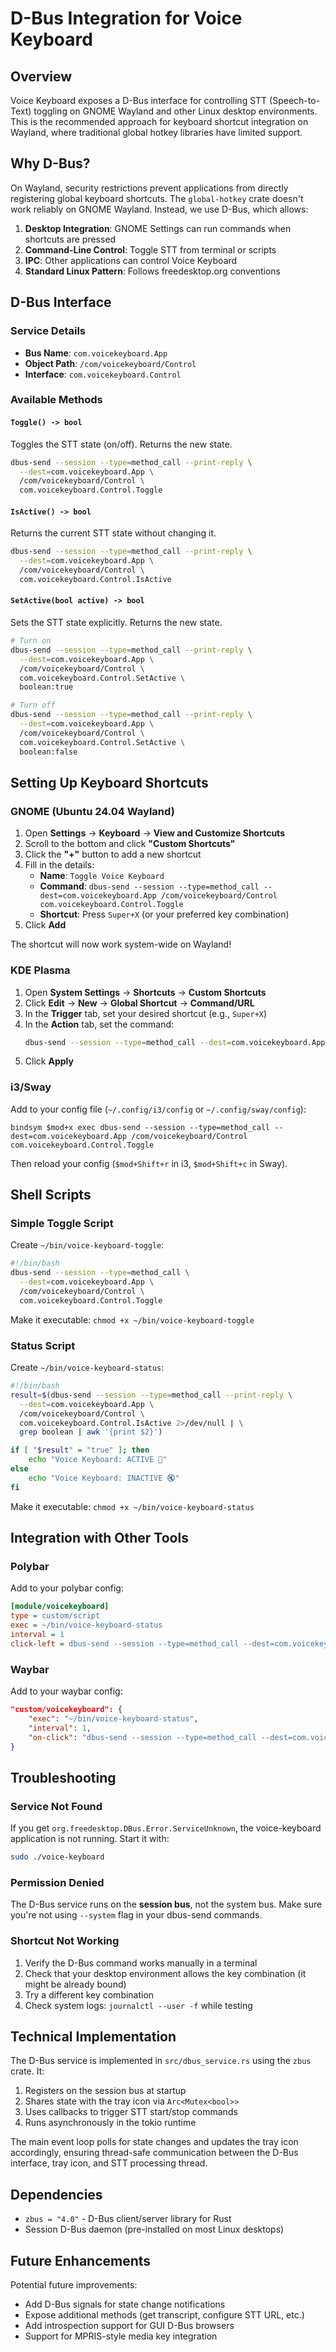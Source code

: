 # D-Bus Integration for Voice Keyboard

## Overview

Voice Keyboard exposes a D-Bus interface for controlling STT (Speech-to-Text) toggling on GNOME Wayland and other Linux desktop environments. This is the recommended approach for keyboard shortcut integration on Wayland, where traditional global hotkey libraries have limited support.

## Why D-Bus?

On Wayland, security restrictions prevent applications from directly registering global keyboard shortcuts. The `global-hotkey` crate doesn't work reliably on GNOME Wayland. Instead, we use D-Bus, which allows:

1. **Desktop Integration**: GNOME Settings can run commands when shortcuts are pressed
2. **Command-Line Control**: Toggle STT from terminal or scripts
3. **IPC**: Other applications can control Voice Keyboard
4. **Standard Linux Pattern**: Follows freedesktop.org conventions

## D-Bus Interface

### Service Details

- **Bus Name**: `com.voicekeyboard.App`
- **Object Path**: `/com/voicekeyboard/Control`
- **Interface**: `com.voicekeyboard.Control`

### Available Methods

#### `Toggle() -> bool`

Toggles the STT state (on/off). Returns the new state.

```bash
dbus-send --session --type=method_call --print-reply \
  --dest=com.voicekeyboard.App \
  /com/voicekeyboard/Control \
  com.voicekeyboard.Control.Toggle
```

#### `IsActive() -> bool`

Returns the current STT state without changing it.

```bash
dbus-send --session --type=method_call --print-reply \
  --dest=com.voicekeyboard.App \
  /com/voicekeyboard/Control \
  com.voicekeyboard.Control.IsActive
```

#### `SetActive(bool active) -> bool`

Sets the STT state explicitly. Returns the new state.

```bash
# Turn on
dbus-send --session --type=method_call --print-reply \
  --dest=com.voicekeyboard.App \
  /com/voicekeyboard/Control \
  com.voicekeyboard.Control.SetActive \
  boolean:true

# Turn off
dbus-send --session --type=method_call --print-reply \
  --dest=com.voicekeyboard.App \
  /com/voicekeyboard/Control \
  com.voicekeyboard.Control.SetActive \
  boolean:false
```

## Setting Up Keyboard Shortcuts

### GNOME (Ubuntu 24.04 Wayland)

1. Open **Settings** → **Keyboard** → **View and Customize Shortcuts**
2. Scroll to the bottom and click **"Custom Shortcuts"**
3. Click the **"+"** button to add a new shortcut
4. Fill in the details:
   - **Name**: `Toggle Voice Keyboard`
   - **Command**: `dbus-send --session --type=method_call --dest=com.voicekeyboard.App /com/voicekeyboard/Control com.voicekeyboard.Control.Toggle`
   - **Shortcut**: Press `Super+X` (or your preferred key combination)
5. Click **Add**

The shortcut will now work system-wide on Wayland!

### KDE Plasma

1. Open **System Settings** → **Shortcuts** → **Custom Shortcuts**
2. Click **Edit** → **New** → **Global Shortcut** → **Command/URL**
3. In the **Trigger** tab, set your desired shortcut (e.g., `Super+X`)
4. In the **Action** tab, set the command:
   ```bash
   dbus-send --session --type=method_call --dest=com.voicekeyboard.App /com/voicekeyboard/Control com.voicekeyboard.Control.Toggle
   ```
5. Click **Apply**

### i3/Sway

Add to your config file (`~/.config/i3/config` or `~/.config/sway/config`):

```
bindsym $mod+x exec dbus-send --session --type=method_call --dest=com.voicekeyboard.App /com/voicekeyboard/Control com.voicekeyboard.Control.Toggle
```

Then reload your config (`$mod+Shift+r` in i3, `$mod+Shift+c` in Sway).

## Shell Scripts

### Simple Toggle Script

Create `~/bin/voice-keyboard-toggle`:

```bash
#!/bin/bash
dbus-send --session --type=method_call \
  --dest=com.voicekeyboard.App \
  /com/voicekeyboard/Control \
  com.voicekeyboard.Control.Toggle
```

Make it executable: `chmod +x ~/bin/voice-keyboard-toggle`

### Status Script

Create `~/bin/voice-keyboard-status`:

```bash
#!/bin/bash
result=$(dbus-send --session --type=method_call --print-reply \
  --dest=com.voicekeyboard.App \
  /com/voicekeyboard/Control \
  com.voicekeyboard.Control.IsActive 2>/dev/null | \
  grep boolean | awk '{print $2}')

if [ "$result" = "true" ]; then
    echo "Voice Keyboard: ACTIVE 🎤"
else
    echo "Voice Keyboard: INACTIVE 🔇"
fi
```

Make it executable: `chmod +x ~/bin/voice-keyboard-status`

## Integration with Other Tools

### Polybar

Add to your polybar config:

```ini
[module/voicekeyboard]
type = custom/script
exec = ~/bin/voice-keyboard-status
interval = 1
click-left = dbus-send --session --type=method_call --dest=com.voicekeyboard.App /com/voicekeyboard/Control com.voicekeyboard.Control.Toggle
```

### Waybar

Add to your waybar config:

```json
"custom/voicekeyboard": {
    "exec": "~/bin/voice-keyboard-status",
    "interval": 1,
    "on-click": "dbus-send --session --type=method_call --dest=com.voicekeyboard.App /com/voicekeyboard/Control com.voicekeyboard.Control.Toggle"
}
```

## Troubleshooting

### Service Not Found

If you get `org.freedesktop.DBus.Error.ServiceUnknown`, the voice-keyboard application is not running. Start it with:

```bash
sudo ./voice-keyboard
```

### Permission Denied

The D-Bus service runs on the **session bus**, not the system bus. Make sure you're not using `--system` flag in your dbus-send commands.

### Shortcut Not Working

1. Verify the D-Bus command works manually in a terminal
2. Check that your desktop environment allows the key combination (it might be already bound)
3. Try a different key combination
4. Check system logs: `journalctl --user -f` while testing

## Technical Implementation

The D-Bus service is implemented in `src/dbus_service.rs` using the `zbus` crate. It:

1. Registers on the session bus at startup
2. Shares state with the tray icon via `Arc<Mutex<bool>>`
3. Uses callbacks to trigger STT start/stop commands
4. Runs asynchronously in the tokio runtime

The main event loop polls for state changes and updates the tray icon accordingly, ensuring thread-safe communication between the D-Bus interface, tray icon, and STT processing thread.

## Dependencies

- `zbus = "4.0"` - D-Bus client/server library for Rust
- Session D-Bus daemon (pre-installed on most Linux desktops)

## Future Enhancements

Potential future improvements:

- Add D-Bus signals for state change notifications
- Expose additional methods (get transcript, configure STT URL, etc.)
- Add introspection support for GUI D-Bus browsers
- Support for MPRIS-style media key integration

